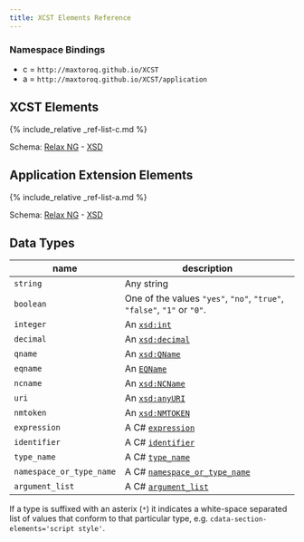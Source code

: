 ```yaml
---
title: XCST Elements Reference
---
```


### Namespace Bindings

- c = `http://maxtoroq.github.io/XCST`
- a = `http://maxtoroq.github.io/XCST/application`

## XCST Elements

{% include_relative _ref-list-c.md %}

Schema: [Relax NG](https://github.com/maxtoroq/XCST/blob/master/schemas/xcst.rng) - [XSD](https://github.com/maxtoroq/XCST/blob/master/schemas/xcst.xsd)

## Application Extension Elements

{% include_relative _ref-list-a.md %}

Schema: [Relax NG](https://github.com/maxtoroq/XCST-a/blob/master/schemas/xcst-app.rng) - [XSD](https://github.com/maxtoroq/XCST-a/blob/master/schemas/xcst-app.xsd)
         
## Data Types

name                     | description
------------------------ | -----------
`string`                 | Any string
`boolean`                | One of the values `"yes"`, `"no"`, `"true"`, `"false"`, `"1"` or `"0"`.
`integer`                | An [`xsd:int`](https://www.w3.org/TR/xmlschema-2/#int)
`decimal`                | An [`xsd:decimal`](https://www.w3.org/TR/xmlschema-2/#decimal)
`qname`                  | An [`xsd:QName`](https://www.w3.org/TR/xmlschema-2/#QName)
`eqname`                 | An [`EQName`](https://www.w3.org/TR/xpath-30/#prod-xpath30-EQName)
`ncname`                 | An [`xsd:NCName`](https://www.w3.org/TR/xmlschema-2/#NCName)
`uri`                    | An [`xsd:anyURI`](https://www.w3.org/TR/xmlschema-2/#anyURI)
`nmtoken`                | An [`xsd:NMTOKEN`](https://www.w3.org/TR/xmlschema-2/#NMTOKEN)
`expression`             | A C# [`expression`]({{page.csharp_spec_url}}expressions.md#expression)
`identifier`             | A C# [`identifier`]({{page.csharp_spec_url}}lexical-structure.md#identifiers)
`type_name`              | A C# [`type_name`]({{page.csharp_spec_url}}basic-concepts.md#namespace-and-type-names)
`namespace_or_type_name` | A C# [`namespace_or_type_name`]({{page.csharp_spec_url}}basic-concepts.md#namespace-and-type-names)
`argument_list`          | A C# [`argument_list`]({{page.csharp_spec_url}}expressions.md#argument-lists)

If a type is suffixed with an asterix (`*`) it indicates a white-space separated list of values that conform to that particular type, e.g. `cdata-section-elements='script style'`.
